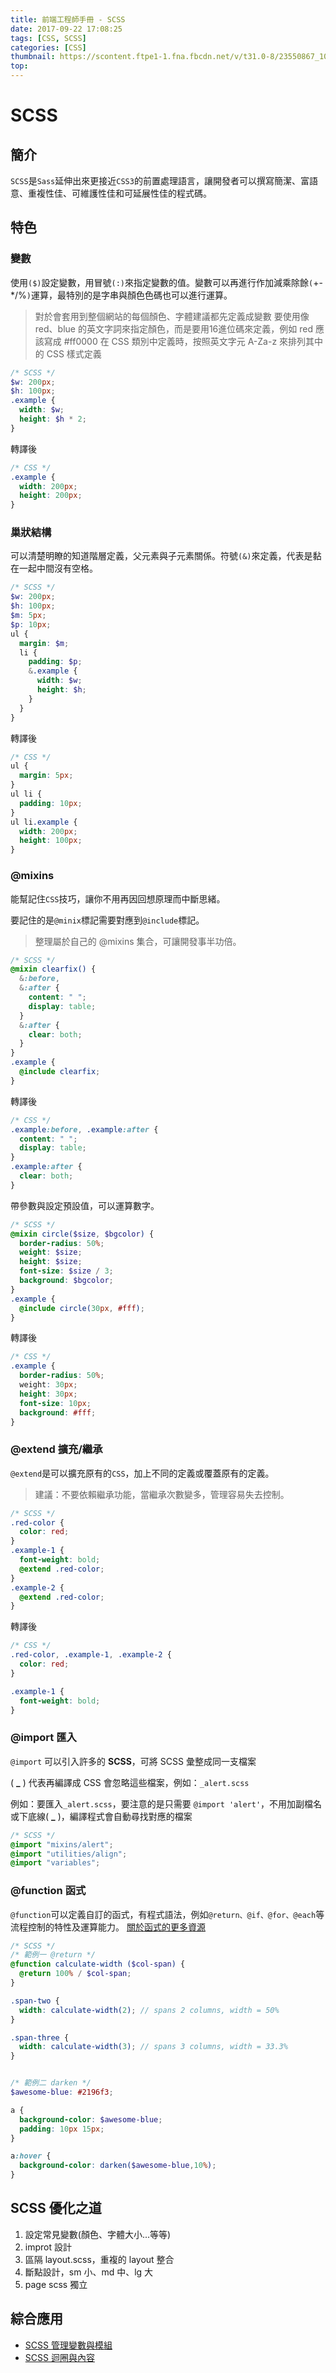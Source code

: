 ```yaml
---
title: 前端工程師手冊 - SCSS
date: 2017-09-22 17:08:25
tags: [CSS, SCSS]
categories: [CSS]
thumbnail: https://scontent.ftpe1-1.fna.fbcdn.net/v/t31.0-8/23550867_10208212858998700_7193661194857898858_o.jpg?oh=a584d65a7bf6675a79da13df21e0229c&oe=5A99A847
top:
---
```

# SCSS 

## 簡介
`SCSS`是`Sass`延伸出來更接近`CSS3`的前置處理語言，讓開發者可以撰寫簡潔、富語意、重複性佳、可維護性佳和可延展性佳的程式碼。

## 特色

### 變數
使用`($)`設定變數，用冒號`(:)`來指定變數的值。變數可以再進行作加減乘除餘`(`+-*/%`)`運算，最特別的是字串與顏色色碼也可以進行運算。

> 對於會套用到整個網站的每個顏色、字體建議都先定義成變數
> 要使用像 red、blue 的英文字詞來指定顏色，而是要用16進位碼來定義，例如 red 應該寫成 #ff0000
> 在 CSS 類別中定義時，按照英文字元 A-Za-z 來排列其中的 CSS 樣式定義

```SCSS
/* SCSS */
$w: 200px;
$h: 100px;
.example {
  width: $w;
  height: $h * 2;
}
```

轉譯後
```CSS
/* CSS */
.example {
  width: 200px;
  height: 200px;
}
```

### 巢狀結構
可以清楚明瞭的知道階層定義，父元素與子元素關係。符號`(&)`來定義，代表是黏在一起中間沒有空格。

```SCSS
/* SCSS */
$w: 200px;
$h: 100px;
$m: 5px;
$p: 10px;
ul {
  margin: $m;
  li {
    padding: $p;
    &.example {
      width: $w;
      height: $h;
    }
  }
}
```

轉譯後
```CSS
/* CSS */
ul {
  margin: 5px;
}
ul li {
  padding: 10px;
}
ul li.example {
  width: 200px;
  height: 100px;
}
```

### @mixins
能幫記住`CSS`技巧，讓你不用再因回想原理而中斷思緒。

要記住的是`@minix`標記需要對應到`@include`標記。

> 整理屬於自己的 @mixins 集合，可讓開發事半功倍。

```SCSS
/* SCSS */
@mixin clearfix() {
  &:before,
  &:after {
    content: " ";
    display: table;
  }
  &:after {
    clear: both;
  }
}
.example {
  @include clearfix;
}
```

轉譯後
```CSS
/* CSS */
.example:before, .example:after {
  content: " ";
  display: table;
}
.example:after {
  clear: both;
}

```

帶參數與設定預設值，可以運算數字。

```SCSS
/* SCSS */
@mixin circle($size, $bgcolor) {
  border-radius: 50%;
  weight: $size;
  height: $size;
  font-size: $size / 3;
  background: $bgcolor;
}
.example {
  @include circle(30px, #fff);
}
```

轉譯後
```CSS
/* CSS */
.example {
  border-radius: 50%;
  weight: 30px;
  height: 30px;
  font-size: 10px;
  background: #fff;
}
```

### @extend 擴充/繼承
`@extend`是可以擴充原有的`CSS`，加上不同的定義或覆蓋原有的定義。
>建議：不要依賴繼承功能，當繼承次數變多，管理容易失去控制。

```SCSS
/* SCSS */
.red-color {
  color: red;
}
.example-1 {
  font-weight: bold;
  @extend .red-color;
}
.example-2 {
  @extend .red-color;
}
```

轉譯後
```CSS
/* CSS */
.red-color, .example-1, .example-2 {
  color: red;
}

.example-1 {
  font-weight: bold;
}
```

### @import 匯入
`@import` 可以引入許多的 **SCSS**，可將 SCSS 彙整成同一支檔案

( **_** ) 代表再編譯成 CSS 會忽略這些檔案，例如：`_alert.scss`

例如：要匯入`_alert.scss`，要注意的是只需要 `@import 'alert'`，不用加副檔名或下底線( **_** )，編譯程式會自動尋找對應的檔案

```SCSS
/* SCSS */
@import "mixins/alert";
@import "utilities/align";
@import "variables";
```

### @function 函式
`@function`可以定義自訂的函式，有程式語法，例如`@return、@if、@for、@each`等流程控制的特性及運算能力。 
[關於函式的更多資源](http://sass-lang.com/documentation/Sass/Script/Functions.html)
```SCSS
/* SCSS */
/* 範例一 @return */
@function calculate-width ($col-span) {
  @return 100% / $col-span;
}

.span-two {
  width: calculate-width(2); // spans 2 columns, width = 50%
}

.span-three {
  width: calculate-width(3); // spans 3 columns, width = 33.3%
}


/* 範例二 darken */
$awesome-blue: #2196f3;

a {
  background-color: $awesome-blue;
  padding: 10px 15px;
}

a:hover {
  background-color: darken($awesome-blue,10%);
}
```

## SCSS 優化之道

1. 設定常見變數(顏色、字體大小...等等)
1. improt 設計
1. 區隔 layout.scss，重複的 layout 整合
1. 斷點設計，sm 小、md 中、lg 大
1. page scss 獨立

## 綜合應用
* [SCSS 管理變數與模組](https://codepen.io/LovePanda/pen/JOyooW?editors=1100)
* [SCSS 迴圈與內容](https://codepen.io/LovePanda/pen/wPqawa)